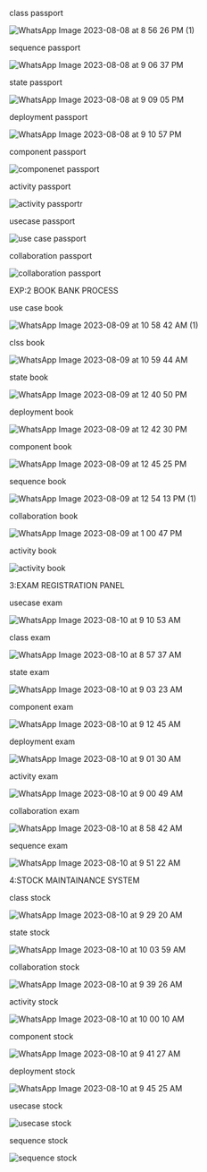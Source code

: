 class passport

![WhatsApp Image 2023-08-08 at 8 56 26 PM (1)](https://github.com/janumavilla/CSA11-ooad/assets/112294762/fb1b3423-ef4c-42a3-85fc-6c379085e922)

sequence passport

![WhatsApp Image 2023-08-08 at 9 06 37 PM](https://github.com/janumavilla/CSA11-ooad/assets/112294762/0bacbbc3-99c5-4954-a4be-06362df437fb)

state passport

![WhatsApp Image 2023-08-08 at 9 09 05 PM](https://github.com/janumavilla/CSA11-ooad/assets/112294762/09068428-ee73-4a15-a13d-e462826f34da)

deployment passport

![WhatsApp Image 2023-08-08 at 9 10 57 PM](https://github.com/janumavilla/CSA11-ooad/assets/112294762/9eda4fb4-d50d-4ade-be19-358c9e9fb936)

component passport

![componenet passport](https://github.com/janumavilla/CSA11-ooad/assets/112294762/a5f74be3-23d0-4dbb-9085-7bfd4ee58822)

activity passport

![activity passportr](https://github.com/janumavilla/CSA11-ooad/assets/112294762/5f019642-9360-4e49-a93d-44c8dc9cf5b4)

usecase passport

![use case passport](https://github.com/janumavilla/CSA11-ooad/assets/112294762/6facd0df-72d8-444f-9f53-e57054ccf7d6)

collaboration passport

![collaboration passport](https://github.com/janumavilla/CSA11-ooad/assets/112294762/b410a82d-69eb-44c7-840a-be09e70b5fad)

EXP:2 BOOK BANK PROCESS

use case book

![WhatsApp Image 2023-08-09 at 10 58 42 AM (1)](https://github.com/janumavilla/CSA11-ooad/assets/112294762/d68f4a9c-6626-4b36-ac4f-eaf2c5a844f3)

clss book

![WhatsApp Image 2023-08-09 at 10 59 44 AM](https://github.com/janumavilla/CSA11-ooad/assets/112294762/3f443eab-45dc-4528-a7f9-8e689470a955)

state book

![WhatsApp Image 2023-08-09 at 12 40 50 PM](https://github.com/janumavilla/CSA11-ooad/assets/112294762/6a3db3ac-63bc-4e75-a30b-44eefa2cc89b)

deployment book

![WhatsApp Image 2023-08-09 at 12 42 30 PM](https://github.com/janumavilla/CSA11-ooad/assets/112294762/43eb1812-0353-4d3e-8e1b-621400cd0ae8)

component book

![WhatsApp Image 2023-08-09 at 12 45 25 PM](https://github.com/janumavilla/CSA11-ooad/assets/112294762/c17034f2-624a-4013-9596-a32f9f02044c)

sequence book

![WhatsApp Image 2023-08-09 at 12 54 13 PM (1)](https://github.com/janumavilla/CSA11-ooad/assets/112294762/ebe7fcbd-1c52-4343-ab4b-188c569ec97e)

collaboration book

![WhatsApp Image 2023-08-09 at 1 00 47 PM](https://github.com/janumavilla/CSA11-ooad/assets/112294762/df3e59bc-b8ec-467e-b1ff-b228f37c424f)

activity book

![activity book](https://github.com/janumavilla/CSA11-ooad/assets/112294762/b7381bea-7bd1-4fcd-80b2-c928a81b445c)

3:EXAM REGISTRATION PANEL

usecase exam

![WhatsApp Image 2023-08-10 at 9 10 53 AM](https://github.com/janumavilla/CSA11-ooad/assets/112294762/e125ba23-e7f8-46a2-8f48-fdd23939fef7)

class exam

![WhatsApp Image 2023-08-10 at 8 57 37 AM](https://github.com/janumavilla/CSA11-ooad/assets/112294762/731224ed-42be-40a8-bcd0-16924be49c9f)

state exam

![WhatsApp Image 2023-08-10 at 9 03 23 AM](https://github.com/janumavilla/CSA11-ooad/assets/112294762/f7b104a8-77dd-460d-9d14-20f447ec616c)

component exam

![WhatsApp Image 2023-08-10 at 9 12 45 AM](https://github.com/janumavilla/CSA11-ooad/assets/112294762/6570dd97-c596-40bd-94fb-1b256b43f41f)

deployment exam

![WhatsApp Image 2023-08-10 at 9 01 30 AM](https://github.com/janumavilla/CSA11-ooad/assets/112294762/62d1cc96-ff50-4434-afd0-18a471a1f85f)

activity exam

![WhatsApp Image 2023-08-10 at 9 00 49 AM](https://github.com/janumavilla/CSA11-ooad/assets/112294762/23217cd0-3094-4f89-87f6-5124601d80f4)

collaboration exam

![WhatsApp Image 2023-08-10 at 8 58 42 AM](https://github.com/janumavilla/CSA11-ooad/assets/112294762/67bde369-32ed-4542-89b5-e2b1537b833a)

sequence exam

![WhatsApp Image 2023-08-10 at 9 51 22 AM](https://github.com/janumavilla/CSA11-ooad/assets/112294762/97358bcb-5d9a-467a-9a61-7ea4da815855)

4:STOCK MAINTAINANCE SYSTEM

class stock

![WhatsApp Image 2023-08-10 at 9 29 20 AM](https://github.com/janumavilla/CSA11-ooad/assets/112294762/f403f03b-0d9e-4e94-814c-b0e049c0c9d5)

state stock

![WhatsApp Image 2023-08-10 at 10 03 59 AM](https://github.com/janumavilla/CSA11-ooad/assets/112294762/20e4f69f-111f-4d6a-96a2-16362427624f)

collaboration stock

![WhatsApp Image 2023-08-10 at 9 39 26 AM](https://github.com/janumavilla/CSA11-ooad/assets/112294762/3e11ee57-17ac-4cca-a7fb-42f4181b7a96)

activity stock

![WhatsApp Image 2023-08-10 at 10 00 10 AM](https://github.com/janumavilla/CSA11-ooad/assets/112294762/cd39898b-04ce-425d-968e-de29cb83f571)

component stock

![WhatsApp Image 2023-08-10 at 9 41 27 AM](https://github.com/janumavilla/CSA11-ooad/assets/112294762/442e9a26-d25f-4f42-a51e-b03965169115)

deployment stock

![WhatsApp Image 2023-08-10 at 9 45 25 AM](https://github.com/janumavilla/CSA11-ooad/assets/112294762/c6230e1e-cb43-456f-a701-df0b2203db63)

usecase stock

![usecase stock](https://github.com/janumavilla/CSA11-ooad/assets/112294762/e04abc11-e0ea-40b3-918a-26507cca7411)

sequence stock

![sequence stock](https://github.com/janumavilla/CSA11-ooad/assets/112294762/62d0846a-5d50-474c-b6b3-b7705a0bc6b6)






























